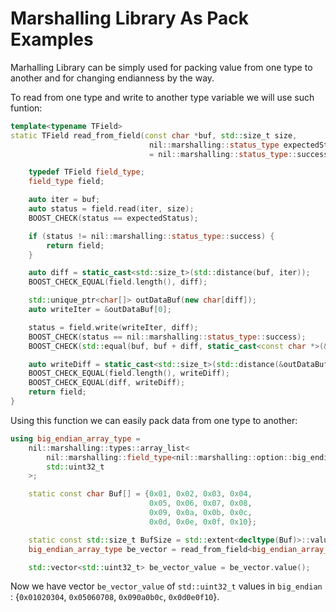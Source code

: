 # Marshalling Library As Pack Examples

Marhalling Library can be simply used for packing value from one type to another and
for changing endianness by the way.

To read from one type and write to another type variable we will use such funtion:

```cpp
template<typename TField>
static TField read_from_field(const char *buf, std::size_t size,
                               nil::marshalling::status_type expectedStatus
                               = nil::marshalling::status_type::success){

    typedef TField field_type;
    field_type field;

    auto iter = buf;
    auto status = field.read(iter, size);
    BOOST_CHECK(status == expectedStatus);

    if (status != nil::marshalling::status_type::success) {
        return field;
    }

    auto diff = static_cast<std::size_t>(std::distance(buf, iter));
    BOOST_CHECK_EQUAL(field.length(), diff);

    std::unique_ptr<char[]> outDataBuf(new char[diff]);
    auto writeIter = &outDataBuf[0];

    status = field.write(writeIter, diff);
    BOOST_CHECK(status == nil::marshalling::status_type::success);
    BOOST_CHECK(std::equal(buf, buf + diff, static_cast<const char *>(&outDataBuf[0])));

    auto writeDiff = static_cast<std::size_t>(std::distance(&outDataBuf[0], writeIter));
    BOOST_CHECK_EQUAL(field.length(), writeDiff);
    BOOST_CHECK_EQUAL(diff, writeDiff);
    return field;
}
```

Using this function we can easily pack data from one type to another:

```cpp
using big_endian_array_type =
    nil::marshalling::types::array_list<
        nil::marshalling::field_type<nil::marshalling::option::big_endian>,
        std::uint32_t
    >;

    static const char Buf[] = {0x01, 0x02, 0x03, 0x04,
                               0x05, 0x06, 0x07, 0x08,
                               0x09, 0x0a, 0x0b, 0x0c,
                               0x0d, 0x0e, 0x0f, 0x10};

    static const std::size_t BufSize = std::extent<decltype(Buf)>::value;
    big_endian_array_type be_vector = read_from_field<big_endian_array_type>(Buf, BufSize);

    std::vector<std::uint32_t> be_vector_value = be_vector.value();
```

Now we have vector `be_vector_value` of `std::uint32_t` values in `big_endian` : {`0x01020304`, `0x05060708`, `0x090a0b0c`, `0x0d0e0f10`}.
